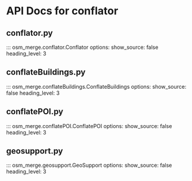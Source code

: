 # API Docs for conflator

## conflator.py

::: osm_merge.conflator.Conflator
options:
show_source: false
heading_level: 3

## conflateBuildings.py

::: osm_merge.conflateBuildings.ConflateBuildings
options:
show_source: false
heading_level: 3

## conflatePOI.py

::: osm_merge.conflatePOI.ConflatePOI
options:
show_source: false
heading_level: 3

## geosupport.py

::: osm_merge.geosupport.GeoSupport
options:
show_source: false
heading_level: 3
